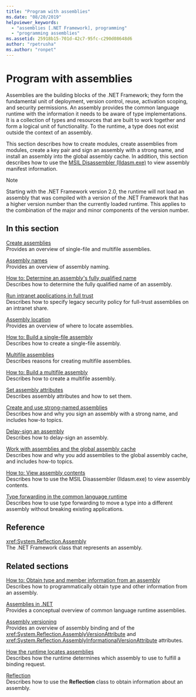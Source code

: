 ```yaml
---
title: "Program with assemblies"
ms.date: "08/20/2019"
helpviewer_keywords: 
  - "assemblies [.NET Framework], programming"
  - "programming assemblies"
ms.assetid: 25918b15-701d-42c7-95fc-c290d08648d6
author: "rpetrusha"
ms.author: "ronpet"
---
```

# Program with assemblies
Assemblies are the building blocks of the .NET Framework; they form the fundamental unit of deployment, version control, reuse, activation scoping, and security permissions. An assembly provides the common language runtime with the information it needs to be aware of type implementations. It is a collection of types and resources that are built to work together and form a logical unit of functionality. To the runtime, a type does not exist outside the context of an assembly.  
  
 This section describes how to create modules, create assemblies from modules, create a key pair and sign an assembly with a strong name, and install an assembly into the global assembly cache. In addition, this section describes how to use the [MSIL Disassembler (Ildasm.exe)](../../framework/tools/ildasm-exe-il-disassembler.md) to view assembly manifest information.  
  
> [!NOTE]
> Starting with the .NET Framework version 2.0, the runtime will not load an assembly that was compiled with a version of the .NET Framework that has a higher version number than the currently loaded runtime. This applies to the combination of the major and minor components of the version number.  
  
## In this section  
 [Create assemblies](create.md)  
 Provides an overview of single-file and multifile assemblies.  
  
 [Assembly names](names.md)  
 Provides an overview of assembly naming.  
  
 [How to: Determine an assembly's fully qualified name](find-fully-qualified-name.md)  
 Describes how to determine the fully qualified name of an assembly.  
  
 [Run intranet applications in full trust](../../framework/app-domains/running-intranet-applications-in-full-trust.md)  
 Describes how to specify legacy security policy for full-trust assemblies on an intranet share.  
  
 [Assembly location](location.md)  
 Provides an overview of where to locate assemblies.  
  
 [How to: Build a single-file assembly](build-single-file.md)  
 Describes how to create a single-file assembly.  
  
 [Multifile assemblies](multifile.md)  
 Describes reasons for creating multifile assemblies.  
  
 [How to: Build a multifile assembly](build-multifile.md)  
 Describes how to create a multifile assembly.  
  
 [Set assembly attributes](set-attributes.md)  
 Describes assembly attributes and how to set them.  
  
 [Create and use strong-named assemblies](create-use-strong-named.md)  
 Describes how and why you sign an assembly with a strong name, and includes how-to topics.  
  
 [Delay-sign an assembly](delay-sign.md)  
 Describes how to delay-sign an assembly.  
  
 [Work with assemblies and the global assembly cache](../../framework/app-domains/working-with-assemblies-and-the-gac.md)  
 Describes how and why you add assemblies to the global assembly cache, and includes how-to topics.  
  
 [How to: View assembly contents](view-contents.md)  
 Describes how to use the MSIL Disassembler (Ildasm.exe) to view assembly contents.  
  
 [Type forwarding in the common language runtime](type-forwarding.md)  
 Describes how to use type forwarding to move a type into a different assembly without breaking existing applications.  
  
## Reference  
 <xref:System.Reflection.Assembly>  
 The .NET Framework class that represents an assembly.  
  
## Related sections  
 [How to: Obtain type and member information from an assembly](get-type-member-information.md)  
 Describes how to programmatically obtain type and other information from an assembly.  
  
 [Assemblies in .NET](index.md)  
 Provides a conceptual overview of common language runtime assemblies.  
  
 [Assembly versioning](versioning.md)  
 Provides an overview of assembly binding and of the <xref:System.Reflection.AssemblyVersionAttribute> and <xref:System.Reflection.AssemblyInformationalVersionAttribute> attributes.  
  
 [How the runtime locates assemblies](../../framework/deployment/how-the-runtime-locates-assemblies.md)  
 Describes how the runtime determines which assembly to use to fulfill a binding request.  
  
 [Reflection](../../framework/reflection-and-codedom/reflection.md)   
 Describes how to use the **Reflection** class to obtain information about an assembly.
